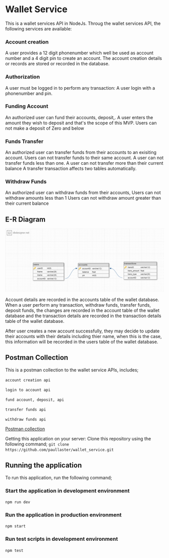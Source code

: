 # Wallet Service
This is a wallet services API in NodeJs.
Throug the wallet services API, the following services are available:

### Account creation
A user provides a 12 digit phonenumber which well be used as account number 
and a 4 digit pin to create an account. The account creation details or records
are stored or recorded in the database.

### Authorization
A user must be logged in to perform any transaction:
A user login with a phonenumber and pin.

### Funding Account
An authorized user can fund their accounts, deposit,.
A user enters the amount they wish to deposit and that's the scope of this MVP.
Users can not make a deposit of Zero and below

### Funds Transfer
An authorized user can transfer funds from their accounts to an exisiting account.
Users can not transfer funds to their same account.
A user can not transfer funds less than one.
A user can not transfer more than their current balance
A transfer transaction affects two tables automatically.

### Withdraw Funds
An authorized user can withdraw funds from their accounts,
Users can not withdraw amounts less than 1
Users can not withdraw amount greater than their current balance


## E-R Diagram
<img src="./public/assets/ERD.png">

Account details are recorded in the accounts table of the wallet database.
When a user perform any transaction, withdraw funds, transfer funds, deposit funds,
the changes are recorded in the account table of the wallet database and the transaction
details are recorded in the transaction details table of the wallet database.

After user creates a new account successfully, they may decide to update their accounts 
with their details including  thier name, when this is the case, this information will be 
recorded in the users table of the wallet database.


## Postman Collection
This is a postman collection to the wallet service APIs, includes;

`account creation api`

`login to account api`

`fund account, deposit, api`

`transfer funds api`

`withdraw funds api`


<a href="https://web.postman.co/workspace/My-Workspace~e801e857-de9e-4c42-8191-af1848cd4384/collection/12642333-f04f782e-4996-440c-8a50-bccd48eb4455?action=share&creator=12642333" target=_blank > Postman collection </a>


Getting this application on your server:
Clone this repository using the following command;
```git clone https://github.com/paullaster/wallet_service.git```

## Running the application
To run this application, run the following command;

### Start the application in development environment
`npm run dev`

### Run the application in production environment
`npm start`

### Run test scripts in development environment
`npm test`